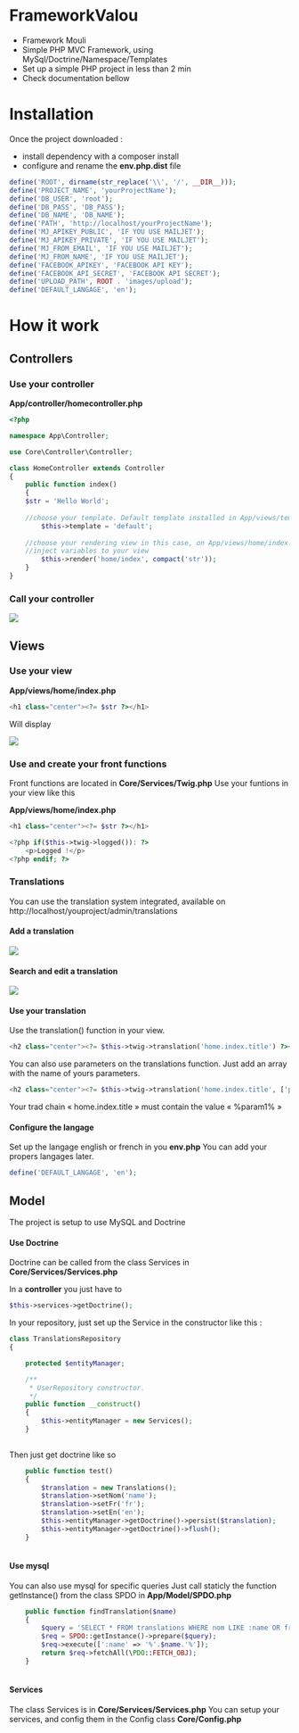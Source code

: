 # FrameworkValou
- Framework Mouli
- Simple PHP MVC Framework, using MySql/Doctrine/Namespace/Templates
- Set up a simple PHP project in less than 2 min
- Check documentation bellow

# Installation

Once the project downloaded :
- install dependency with a composer install
- configure and rename the **env.php.dist** file

```php
define('ROOT', dirname(str_replace('\\', '/', __DIR__)));
define('PROJECT_NAME', 'yourProjectName');
define('DB_USER', 'root');
define('DB_PASS', 'DB_PASS');
define('DB_NAME', 'DB_NAME');
define('PATH', 'http://localhost/yourProjectName');
define('MJ_APIKEY_PUBLIC', 'IF YOU USE MAILJET');
define('MJ_APIKEY_PRIVATE', 'IF YOU USE MAILJET');
define('MJ_FROM_EMAIL', 'IF YOU USE MAILJET');
define('MJ_FROM_NAME', 'IF YOU USE MAILJET');
define('FACEBOOK_APIKEY', 'FACEBOOK API KEY');
define('FACEBOOK_API_SECRET', 'FACEBOOK API SECRET');
define('UPLOAD_PATH', ROOT . 'images/upload');
define('DEFAULT_LANGAGE', 'en');

```

# How it work
## Controllers
### Use your controller

**App/controller/homecontroller.php**

```php
<?php

namespace App\Controller;

use Core\Controller\Controller;

class HomeController extends Controller
{
    public function index()
    {
	$str = 'Hello World';
		
	//choose your template. Default template installed in App/views/templates
        $this->template = 'default'; 
		
	//choose your rendering view in this case, on App/views/home/index.php
	//inject variables to your view
        $this->render('home/index', compact('str'));
    }
}
```
### Call your controller

![](https://nsa40.casimages.com/img/2020/02/01/200201040150387769.png)


## Views
### Use your view
**App/views/home/index.php**

```php
<h1 class="center"><?= $str ?></h1>
```
Will display

![](https://nsa40.casimages.com/img/2020/02/01/200201035704116934.png)

### Use and create your front functions

Front functions are located in **Core/Services/Twig.php**
Use your funtions in your view like this

**App/views/home/index.php**
```php
<h1 class="center"><?= $str ?></h1>

<?php if($this->twig->logged()): ?>
    <p>Logged !</p>
<?php endif; ?>
```

### Translations

You can use the translation system integrated, available on http://localhost/youproject/admin/translations

#### Add a translation

![](https://nsa40.casimages.com/img/2020/02/01/200201041615826792.png)

#### Search and edit a translation

![](https://nsa40.casimages.com/img/2020/02/01/200201041733370902.png)

#### Use your translation

Use the translation() function in your view.

```php
<h2 class="center"><?= $this->twig->translation('home.index.title') ?></h2>
```

You can also use parameters on the translations function. Just add an array with the name of yours parameters.

```php
<h2 class="center"><?= $this->twig->translation('home.index.title', ['param1' => $str]) ?></h2>
```

Your trad chain « home.index.title » must contain the value « %param1% » 

#### Configure the langage

Set up the langage english or french in you **env.php**
You can add your propers langages later.

```php
define('DEFAULT_LANGAGE', 'en');
```

## Model

The project is setup to use MySQL and Doctrine

#### Use Doctrine

Doctrine can be called from the class Services in **Core/Services/Services.php**

In a **controller** you just have to

```php
$this->services->getDoctrine();
```

In your repository, just set up the Service in the constructor like this :

```php
class TranslationsRepository
{

    protected $entityManager;

    /**
     * UserRepository constructor.
     */
    public function __construct()
    {
        $this->entityManager = new Services();
    }
	
```

Then just get doctrine like so

```php
    public function test()
    {
        $translation = new Translations();
        $translation->setNom('name');
        $translation->setFr('fr');
        $translation->setEn('en');
        $this->entityManager->getDoctrine()->persist($translation);
        $this->entityManager->getDoctrine()->flush();
    }
	
```

#### Use mysql

You can also use mysql for specific queries
Just call staticly the function getInstance() from the class SPDO in **App/Model/SPDO.php**

```php
    public function findTranslation($name)
    {
        $query = 'SELECT * FROM translations WHERE nom LIKE :name OR fr LIKE :name OR en LIKE :name LIMIT 5';
        $req = SPDO::getInstance()->prepare($query);
        $req->execute([':name' => '%'.$name.'%']);
        return $req->fetchAll(\PDO::FETCH_OBJ);
    }
	
```

#### Services

The class Services is in **Core/Services/Services.php**
You can setup your services, and config them in the Config class  **Core/Config.php**
